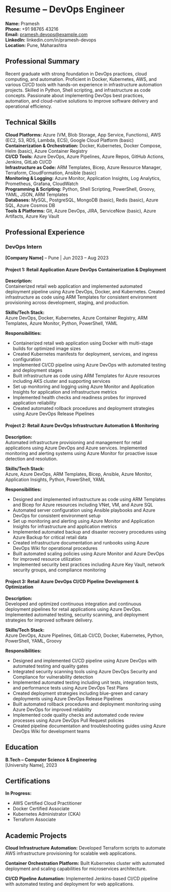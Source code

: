 # Resume – DevOps Engineer

**Name:** Pramesh  
**Phone:** +91 98765 43216  
**Email:** pramesh.devops@example.com  
**LinkedIn:** linkedin.com/in/pramesh-devops  
**Location:** Pune, Maharashtra  

## Professional Summary

Recent graduate with strong foundation in DevOps practices, cloud computing, and automation. Proficient in Docker, Kubernetes, AWS, and various CI/CD tools with hands-on experience in infrastructure automation projects. Skilled in Python, Shell scripting, and infrastructure as code concepts. Passionate about implementing DevOps best practices, automation, and cloud-native solutions to improve software delivery and operational efficiency.

## Technical Skills

**Cloud Platforms:** Azure (VM, Blob Storage, App Service, Functions), AWS (EC2, S3, RDS, Lambda, ECS), Google Cloud Platform (basic)  
**Containerization & Orchestration:** Docker, Kubernetes, Docker Compose, Helm (basic), Azure Container Registry  
**CI/CD Tools:** Azure DevOps, Azure Pipelines, Azure Repos, GitHub Actions, Jenkins, GitLab CI/CD  
**Infrastructure as Code:** ARM Templates, Bicep, Azure Resource Manager, Terraform, CloudFormation, Ansible (basic)  
**Monitoring & Logging:** Azure Monitor, Application Insights, Log Analytics, Prometheus, Grafana, CloudWatch  
**Programming & Scripting:** Python, Shell Scripting, PowerShell, Groovy, YAML, JSON, ARM Templates  
**Databases:** MySQL, PostgreSQL, MongoDB (basic), Redis (basic), Azure SQL, Azure Cosmos DB  
**Tools & Platforms:** Git, Azure DevOps, JIRA, ServiceNow (basic), Azure Artifacts, Azure Key Vault  

## Professional Experience

### DevOps Intern
**[Company Name]** – Pune | Jun 2023 – Aug 2023  

#### Project 1: Retail Application Azure DevOps Containerization & Deployment

**Description:**  
Containerized retail web application and implemented automated deployment pipeline using Azure DevOps, Docker, and Kubernetes. Created infrastructure as code using ARM Templates for consistent environment provisioning across development, staging, and production.

**Skills/Tech Stack:**  
Azure DevOps, Docker, Kubernetes, Azure Container Registry, ARM Templates, Azure Monitor, Python, PowerShell, YAML

**Responsibilities:**
- Containerized retail web application using Docker with multi-stage builds for optimized image sizes
- Created Kubernetes manifests for deployment, services, and ingress configuration
- Implemented CI/CD pipeline using Azure DevOps with automated testing and deployment stages
- Built infrastructure as code using ARM Templates for Azure resources including AKS cluster and supporting services
- Set up monitoring and logging using Azure Monitor and Application Insights for application and infrastructure metrics
- Implemented health checks and readiness probes for improved application reliability
- Created automated rollback procedures and deployment strategies using Azure DevOps Release Pipelines

#### Project 2: Retail Azure DevOps Infrastructure Automation & Monitoring

**Description:**  
Automated infrastructure provisioning and management for retail applications using Azure DevOps and Azure services. Implemented monitoring and alerting systems using Azure Monitor for proactive issue detection and resolution.

**Skills/Tech Stack:**  
Azure, Azure DevOps, ARM Templates, Bicep, Ansible, Azure Monitor, Application Insights, Python, PowerShell, YAML

**Responsibilities:**
- Designed and implemented infrastructure as code using ARM Templates and Bicep for Azure resources including VNet, VM, and Azure SQL
- Automated server configuration using Ansible playbooks and Azure DevOps for consistent environment setup
- Set up monitoring and alerting using Azure Monitor and Application Insights for infrastructure and application metrics
- Implemented automated backup and disaster recovery procedures using Azure Backup for critical retail data
- Created infrastructure documentation and runbooks using Azure DevOps Wiki for operational procedures
- Built automated scaling policies using Azure Monitor and Azure DevOps for improved resource utilization
- Implemented security best practices including Azure Key Vault, network security groups, and compliance monitoring

#### Project 3: Retail Azure DevOps CI/CD Pipeline Development & Optimization

**Description:**  
Developed and optimized continuous integration and continuous deployment pipelines for retail applications using Azure DevOps. Implemented automated testing, security scanning, and deployment strategies for improved software delivery.

**Skills/Tech Stack:**  
Azure DevOps, Azure Pipelines, GitLab CI/CD, Docker, Kubernetes, Python, PowerShell, YAML, Groovy

**Responsibilities:**
- Designed and implemented CI/CD pipeline using Azure DevOps with automated testing and quality gates
- Integrated security scanning tools using Azure DevOps Security and Compliance for vulnerability detection
- Implemented automated testing including unit tests, integration tests, and performance tests using Azure DevOps Test Plans
- Created deployment strategies including blue-green and canary deployments using Azure DevOps Release Pipelines
- Built automated rollback procedures and deployment monitoring using Azure DevOps for improved reliability
- Implemented code quality checks and automated code review processes using Azure DevOps Pull Request policies
- Created pipeline documentation and troubleshooting guides using Azure DevOps Wiki for development teams

## Education

**B.Tech – Computer Science & Engineering**  
[University Name], 2023

## Certifications

**In Progress:**
- AWS Certified Cloud Practitioner
- Docker Certified Associate
- Kubernetes Administrator (CKA)
- Terraform Associate

## Academic Projects

**Cloud Infrastructure Automation:** Developed Terraform scripts to automate AWS infrastructure provisioning for scalable web applications.

**Container Orchestration Platform:** Built Kubernetes cluster with automated deployment and scaling capabilities for microservices architecture.

**CI/CD Pipeline Automation:** Implemented Jenkins-based CI/CD pipeline with automated testing and deployment for web applications.
